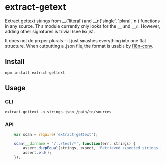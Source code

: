 extract-getext
==============

Extract gettext strings from __('literal') and __n('single', 'plural', n ) functions in any source.
This module currently only looks for the `__` and `__n`. However, adding other signatures is trivial (see lex.js).

It does not do proper plurals - it just smashes everything into one flat structure.
When outputting a .json file, the format is usable by [i18n-conv](https://www.npmjs.org/package/i18next-conv).

## Install

    npm install extract-gettext
    
## Usage

### CLI

    extract-gettext -o strings.json /path/to/sources
    
### API

```javascript
    var scan = require('extract-gettext');

    scan(__dirname + '/../test/*', function(err, strings) {
        assert.deepEqual(strings, expect, 'Retrieved expected strings');
        assert.end();
    });
```

